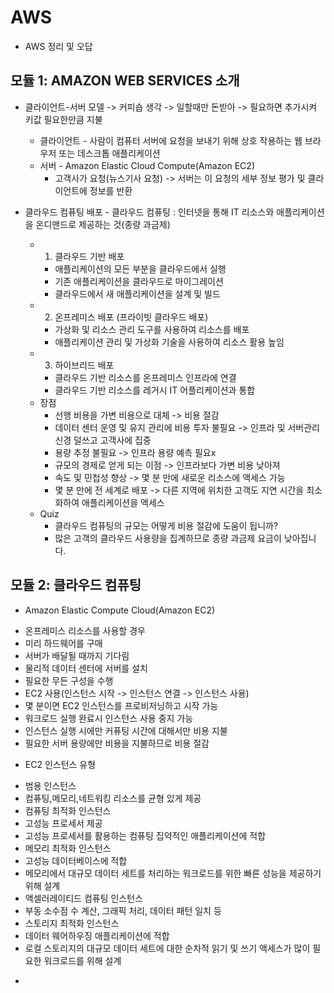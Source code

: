 # AWS
- AWS 정리 및 오답

## 모듈 1: AMAZON WEB SERVICES 소개
- 클라이언트-서버 모델 -> 커피숍 생각 -> 일할때만 돈받아 -> 필요하면 추가시켜 키값 필요한만큼 지불 
  * 클라이언트 - 사람이 컴퓨터 서버에 요청을 보내기 위해 상호 작용하는 웹 브라우저 또는 데스크톱 애플리케이션
  * 서버 - Amazon Elastic Cloud Compute(Amazon EC2)
    * 고객사가 요청(뉴스기사 요청) -> 서버는 이 요청의 세부 정보 평가 및 클라이언트에 정보를 반환
   
- 클라우드 컴퓨팅 배포 - 클라우드 컴퓨팅 : 인터넷을 통해 IT 리소스와 애플리케이션을 온디맨드로 제공하는 것(종량 과금제)
  * 1) 클라우드 기반 배포
    * 애플리케이션의 모든 부분을 클라우드에서 실행
    * 기존 애플리케이션을 클라우드로 마이그레이션
    * 클라우드에서 새 애플리케이션을 설계 및 빌드
  * 2) 온프레미스 배포 (프라이빗 클라우드 배포)
    * 가상화 및 리소스 관리 도구를 사용하여 리소스를 배포
    * 애플리케이션 관리 및 가상화 기술을 사용하여 리소스 활용 높임
  * 3) 하이브리드 배포
    * 클라우드 기반 리소스를 온프레미스 인프라에 연결
    * 클라우드 기반 리소스를 레거시 IT 어플리케이션과 통합
  * 장점
    * 선행 비용을 가변 비용으로 대체 -> 비용 절감
    * 데이터 센터 운영 및 유지 관리에 비용 투자 불필요 -> 인프라 및 서버관리 신경 덜쓰고 고객사에 집중
    * 용량 추정 불필요 -> 인프라 용량 예측 필요x
    * 규모의 경제로 얻게 되는 이점 -> 인프라보다 가변 비용 낮아져
    * 속도 및 민첩성 향상 -> 몇 분 만에 새로운 리소스에 액세스 가능
    * 몇 분 만에 전 세계로 배포 -> 다른 지역에 위치한 고객도 지연 시간을 최소화하여 애플리케이션을 액세스
  * Quiz
    *  클라우드 컴퓨팅의 규모는 어떻게 비용 절감에 도움이 됩니까?
      * 많은 고객의 클라우드 사용량을 집계하므로 종량 과금제 요금이 낮아집니다.

## 모듈 2: 클라우드 컴퓨팅
- Amazon Elastic Compute Cloud(Amazon EC2)
 * 온프레미스 리소스를 사용할 경우
  * 미리 하드웨어를 구매
  * 서버가 배달될 때까지 기다림
  * 물리적 데이터 센터에 서버를 설치
  * 필요한 무든 구성을 수행 
 * EC2 사용(인스턴스 시작 -> 인스턴스 연결 -> 인스턴스 사용)
  * 몇 분이면 EC2 인스턴스를 프로비저닝하고 시작 가능
  * 워크로드 실행 완료시 인스턴스 사용 중지 가능
  * 인스턴스 실행 시에만 커퓨팅 시간에 대해서만 비용 지불
  * 필요한 서버 용량에만 비용을 지불하므로 비용 절감

- EC2 인스턴스 유형
 * 범용 인스턴스
  * 컴퓨팅,메모리,네트워킹 리소스를 균형 있게 제공
 * 컴퓨팅 최적화 인스턴스
  * 고성능 프로세서 제공
  * 고성능 프로세서를 활용하는 컴퓨팅 집약적인 애플리케이션에 적합
 * 메모리 최적화 인스턴스
  * 고성능 데이터베이스에 적합
  * 메모리에서 대규모 데이터 세트를 처리하는 워크로드를 위한 빠른 성능을 제공하기 위해 설계
 * 액셀러레이티드 컴퓨팅 인스턴스
  * 부동 소수점 수 계산, 그래픽 처리, 데이터 패턴 일치 등 
 * 스토리지 최적화 인스턴스  
  * 데이터 웨어하우징 애플리케이션에 적합
  * 로컬 스토리지의 대규모 데이터 세트에 대한 순차적 읽기 및 쓰기 액세스가 많이 필요한 워크로드를 위해 설계

- 

